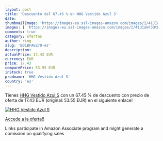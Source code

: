 ```yaml
---
layout: post
title: 'Descuento del 67.45 % en HHG Vestido Azul S'
date: 
thumbnailImage: 'https://images-eu.ssl-images-amazon.com/images/I/41JIakF3QtL._SL200_.jpg'
images: [ 'https://images-eu.ssl-images-amazon.com/images/I/41JIakF3QtL._SL200_.jpg' ]
comments: true
category: ofertas
author: ring
slug: 'B01BFAGZ70-es'
description:
actualPrice: 17.43 EUR
currency: EUR
price: 17.43
comparePrice: 53.55 EUR
inStock: true
prodname: 'HHG Vestido Azul S'
country: 'es'
---
```


Tienes [HHG Vestido Azul S](https://www.amazon.es/dp/B01BFAGZ70/?tag=tolees-21) con un 67.45 % de descuento con precio de oferta de 17.43 EUR (original: 53.55 EUR) en el siguiente enlace!

[![HHG Vestido Azul S](https://images-eu.ssl-images-amazon.com/images/I/41JIakF3QtL._SL200_.jpg)](https://www.amazon.es/dp/B01BFAGZ70/?tag=tolees-21)

[Accede a la oferta!!](https://www.amazon.es/dp/B01BFAGZ70/?tag=tolees-21)

Links participate in Amazon Associate program and might generate a comission on qualifying sales


